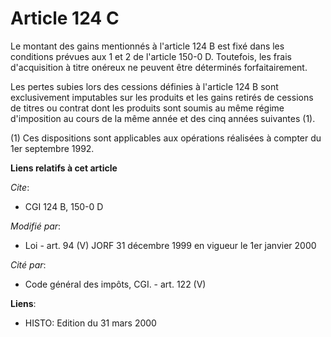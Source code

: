 # Article 124 C

Le montant des gains mentionnés à l'article 124 B est fixé dans les conditions prévues aux 1 et 2 de l'article 150-0 D.
Toutefois, les frais d'acquisition à titre onéreux ne peuvent être déterminés forfaitairement.

Les pertes subies lors des cessions définies à l'article 124 B sont exclusivement imputables sur les produits et les gains
retirés de cessions de titres ou contrat dont les produits sont soumis au même régime d'imposition au cours de la même année
et des cinq années suivantes (1).

(1) Ces dispositions sont applicables aux opérations réalisées à compter du 1er septembre 1992.

**Liens relatifs à cet article**

_Cite_:

  - CGI 124 B, 150-0 D

_Modifié par_:

  - Loi - art. 94 (V) JORF 31 décembre 1999 en vigueur le 1er janvier 2000

_Cité par_:

  - Code général des impôts, CGI. - art. 122 (V)

**Liens**:

  - HISTO: Edition du 31 mars 2000
